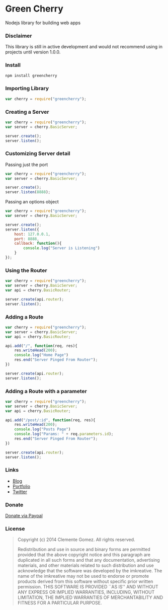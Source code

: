# Green Cherry
Nodejs library for building web apps

### Disclaimer
This library is still in active development and would not recommend using in projects until version 1.0.0.

### Install
```javascript
npm install greencherry
```

### Importing Library
```javascript
var cherry = require("greencherry");
```

### Creating a Server
```javascript
var cherry = require("greencherry");
var server = cherry.BasicServer;

server.create();
server.listen();
```

### Customizing Server detail
Passing just the port

```javascript
var cherry = require("greencherry");
var server = cherry.BasicServer;

server.create();
server.listen(8888);
```

Passing an options object
```javascript
var cherry = require("greencherry");
var server = cherry.BasicServer;

server.create();
server.listen({
	host: 127.0.0.1,
	port: 8888,
	callback: function(){
		console.log("Server is Listening")
	}
});
```

### Using the Router

```javascript
var cherry = require("greencherry");
var server = cherry.BasicServer;
var api = cherry.BasicRouter;

server.create(api.router);
server.listen();
```

### Adding a Route
```javascript
var cherry = require("greencherry");
var server = cherry.BasicServer;
var api = cherry.BasicRouter;

api.add("/", function(req, res){
	res.writeHead(200);
	console.log("Home Page")
	res.end("Server Pinged From Router");
})

server.create(api.router);
server.listen();
```

### Adding a Route with a parameter
```javascript
var cherry = require("greencherry");
var server = cherry.BasicServer;
var api = cherry.BasicRouter;

api.add("/post/:id", function(req, res){
	res.writeHead(200);
	console.log("Posts Page")
	console.log("Params: " + req.parameters.id);
	res.end("Server Pinged From Router");
})

server.create(api.router);
server.listen();
```

### Links
+ [Blog](http://imkreative.com)
+ [Portfolio](http://portfolio.imkreative.com)
+ [Twitter](http://twitter.com/kreativeking)

### Donate
[Donate via Paypal](https://www.paypal.com/cgi-bin/webscr?cmd=_s-xclick&hosted_button_id=H6R39SXMYXZ9C)

### License
>Copyright (c) 2014 Clemente Gomez.
>All rights reserved.
>
>Redistribution and use in source and binary forms are permitted
>provided that the above copyright notice and this paragraph are
>duplicated in all such forms and that any documentation,
>advertising materials, and other materials related to such
>distribution and use acknowledge that the software was developed
>by the imkreative. The name of the
>imkreative may not be used to endorse or promote products derived
>from this software without specific prior written permission.
>THIS SOFTWARE IS PROVIDED ``AS IS'' AND WITHOUT ANY EXPRESS OR
>IMPLIED WARRANTIES, INCLUDING, WITHOUT LIMITATION, THE IMPLIED
>WARRANTIES OF MERCHANTABILITY AND FITNESS FOR A PARTICULAR PURPOSE.